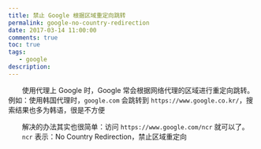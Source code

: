 ```yaml
---
title: 禁止 Google 根据区域重定向跳转
permalink: google-no-country-redirection
date: 2017-03-14 11:00:00
comments: true
toc: true
tags: 
   - google
description: 
---
```


&emsp;&emsp;使用代理上 Google 时，Google 常会根据网络代理的区域进行重定向跳转。例如：使用韩国代理时，`google.com` 会跳转到 `https://www.google.co.kr/`，搜索结果也多为韩语，很是不方便
<!-- more -->
&emsp;&emsp;解决的办法其实也很简单：访问 `https://www.google.com/ncr` 就可以了。
&emsp;&emsp;`ncr` 表示：No Country Redirection，禁止区域重定向
